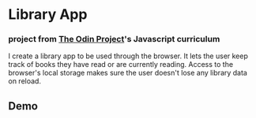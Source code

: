 # Library App
### project from [The Odin Project](https://theodinproject.com)'s Javascript curriculum
I create a library app to be used through the browser. It lets the user keep track of books they have read or are currently reading. 
Access to the browser's local storage makes sure the user doesn't lose any library data on reload.

## Demo

